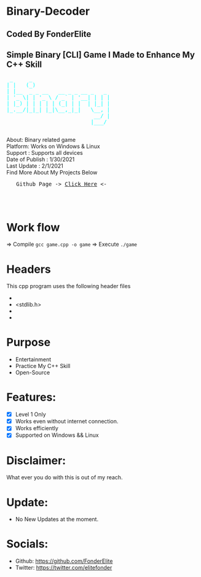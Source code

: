 # Binary-Decoder
## Coded By FonderElite
## Simple Binary [CLI] Game I Made to Enhance My C++ Skill
<pre style="color:cyan">
 _     _                        
| |   (_)                       
| |__  _ _ __   __ _ _ __ _   _ 
| '_ \| | '_ \ / _` | '__| | | |
| |_) | | | | | (_| | |  | |_| |
|_.__/|_|_| |_|\__,_|_|   \__, |
                           __/ |
                          |___/ 
     </pre>


About: Binary related game<br>
Platform: Works on Windows & Linux<br>
Support : Supports all devices <br>
Date of Publish : 1/30/2021<br>
Last Update : 2/1/2021 <br>
Find More About My Projects Below<br>
<pre>   Github Page -> <a href="https://github.com/FonderElite">Click Here</a> <- </pre><br><br>


# Work flow
=> Compile ```gcc game.cpp -o game```
=> Execute ```./game```


# Headers

This cpp program uses the following header files
* <iostream>
* <stdlib.h>
* <cstdlib>
* <ctime>

# Purpose
* Entertainment
* Practice My C++ Skill
* Open-Source

# Features:
- [x] Level 1 Only
- [x] Works even without internet connection.
- [x] Works efficiently
- [x] Supported on Windows && Linux

# Disclaimer:
What ever you do with this is out of my reach.


# Update:
* No New Updates at the moment.
# Socials:
* Github: https://github.com/FonderElite
* Twitter: https://twitter.com/elitefonder
